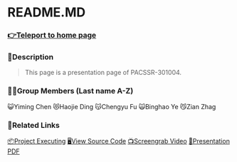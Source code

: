 # README.MD
### [👉Teleport to home page](https://dilemmagx.github.io/PACSSR-301004/)
### 🖖Description
> This page is a presentation page of PACSSR-301004.
### 🧑‍💻Group Members (Last name A-Z)
😺Yiming Chen
😻Haojie Ding
😽Chengyu Fu
🙀Binghao Ye
😼Zian Zhag
### 🔗Related Links
[📦Project Executing](https://dilemmagx.github.io/PACSSR-301004/lantern.html)
[🖥️View Source Code](https://github.com/DilemmaGX/PACSSR-301004)
[📺Screengrab Video](https://dilemmagx.github.io/PACSSR-301004/video.mp4)
[📄Presentation PDF](https://dilemmagx.github.io/PACSSR-301004/presentation.pdf)
